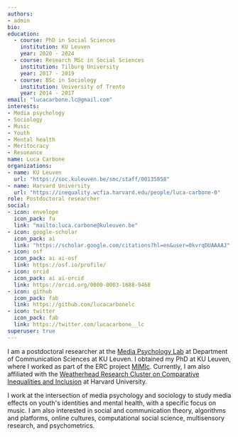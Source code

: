 ```yaml
---
authors:
- admin
bio: 
education:
  - course: PhD in Social Sciences
    institution: KU Leuven
    year: 2020 - 2024
  - course: Research MSc in Social Sciences
    institution: Tilburg University
    year: 2017 - 2019
  - course: BSc in Sociology
    institution: University of Trento
    year: 2014 - 2017
email: "lucacarbone.lc@gmail.com"
interests:
- Media psychology
- Sociology
- Music
- Youth
- Mental health
- Meritocracy
- Resonance
name: Luca Carbone
organizations:
- name: KU Leuven
  url: "https://soc.kuleuven.be/smc/staff/00135858"
- name: Harvard University
  url: "https://inequality.wcfia.harvard.edu/people/luca-carbone-0"
role: Postdoctoral researcher
social:
- icon: envelope
  icon_pack: fa
  link: "mailto:luca.carbone@kuleuven.be"
- icon: google-scholar
  icon_pack: ai
  link: "https://scholar.google.com/citations?hl=en&user=0kvrqDUAAAAJ"
- icon: osf
  icon_pack: ai ai-osf
  link: https://osf.io/profile/
- icon: orcid
  icon_pack: ai ai-orcid
  link: https://orcid.org/0000-0003-1688-9468
- icon: github
  icon_pack: fab
  link: https://github.com/lucacarbonelc
- icon: twitter
  icon_pack: fab
  link: https://twitter.com/lucacarbone__lc
superuser: true
---
```


I am a postdoctoral researcher at the [Media Psychology Lab](https://soc.kuleuven.be/smc) at Department of Communication Sciences at KU Leuven. I obtained my PhD at KU Leuven, where I worked as part of the ERC project [MIMIc](https://www.projectmimic.eu). Currently, I am also affiliated with the [Weatherhead Research Cluster on Comparative Inequalities and Inclusion](https://inequality.wcfia.harvard.edu/people/luca-carbone-0) at Harvard University.

I work at the intersection of media psychology and sociology to study media effects on youth's identities and mental health, with a specific focus on music. I am also interested in social and communication theory, algorithms and platforms, online cultures, computational social science, multisensory research, and psychometrics.
